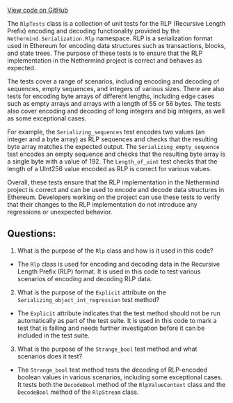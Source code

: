 [View code on GitHub](https://github.com/NethermindEth/nethermind/src/Nethermind/Nethermind.Core.Test/RlpTests.cs)

The `RlpTests` class is a collection of unit tests for the RLP (Recursive Length Prefix) encoding and decoding functionality provided by the `Nethermind.Serialization.Rlp` namespace. RLP is a serialization format used in Ethereum for encoding data structures such as transactions, blocks, and state trees. The purpose of these tests is to ensure that the RLP implementation in the Nethermind project is correct and behaves as expected.

The tests cover a range of scenarios, including encoding and decoding of sequences, empty sequences, and integers of various sizes. There are also tests for encoding byte arrays of different lengths, including edge cases such as empty arrays and arrays with a length of 55 or 56 bytes. The tests also cover encoding and decoding of long integers and big integers, as well as some exceptional cases.

For example, the `Serializing_sequences` test encodes two values (an integer and a byte array) as RLP sequences and checks that the resulting byte array matches the expected output. The `Serializing_empty_sequence` test encodes an empty sequence and checks that the resulting byte array is a single byte with a value of 192. The `Length_of_uint` test checks that the length of a UInt256 value encoded as RLP is correct for various values.

Overall, these tests ensure that the RLP implementation in the Nethermind project is correct and can be used to encode and decode data structures in Ethereum. Developers working on the project can use these tests to verify that their changes to the RLP implementation do not introduce any regressions or unexpected behavior.
## Questions: 
 1. What is the purpose of the `Rlp` class and how is it used in this code?
- The `Rlp` class is used for encoding and decoding data in the Recursive Length Prefix (RLP) format. It is used in this code to test various scenarios of encoding and decoding RLP data.

2. What is the purpose of the `Explicit` attribute on the `Serializing_object_int_regression` test method?
- The `Explicit` attribute indicates that the test method should not be run automatically as part of the test suite. It is used in this code to mark a test that is failing and needs further investigation before it can be included in the test suite.

3. What is the purpose of the `Strange_bool` test method and what scenarios does it test?
- The `Strange_bool` test method tests the decoding of RLP-encoded boolean values in various scenarios, including some exceptional cases. It tests both the `DecodeBool` method of the `RlpValueContext` class and the `DecodeBool` method of the `RlpStream` class.
